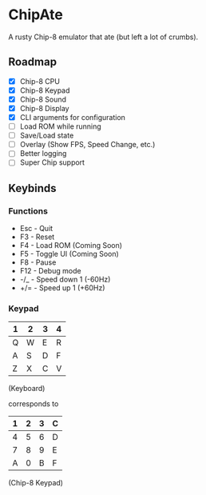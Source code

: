 # ChipAte

A rusty Chip-8 emulator that ate (but left a lot of crumbs).

## Roadmap

- [x] Chip-8 CPU
- [x] Chip-8 Keypad
- [x] Chip-8 Sound
- [x] Chip-8 Display
- [x] CLI arguments for configuration
- [ ] Load ROM while running
- [ ] Save/Load state
- [ ] Overlay (Show FPS, Speed Change, etc.)
- [ ] Better logging
- [ ] Super Chip support

## Keybinds

### Functions

- Esc - Quit
- F3 - Reset
- F4 - Load ROM (Coming Soon)
- F5 - Toggle UI (Coming Soon)
- F8 - Pause
- F12 - Debug mode
- -/_ - Speed down 1 (-60Hz)
- +/= - Speed up 1 (+60Hz)

### Keypad

| 1   | 2   | 3   | 4   |
| --- | --- | --- | --- |
| Q   | W   | E   | R   |
| A   | S   | D   | F   |
| Z   | X   | C   | V   |

(Keyboard)

corresponds to

| 1   | 2   | 3   | C   |
| --- | --- | --- | --- |
| 4   | 5   | 6   | D   |
| 7   | 8   | 9   | E   |
| A   | 0   | B   | F   |

(Chip-8 Keypad)
